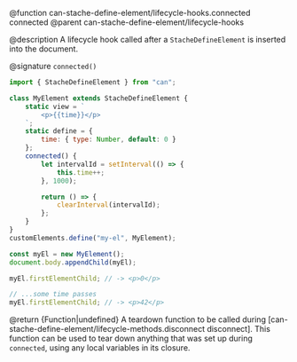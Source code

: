 @function can-stache-define-element/lifecycle-hooks.connected connected
@parent can-stache-define-element/lifecycle-hooks

@description A lifecycle hook called after a `StacheDefineElement` is inserted into the document.

@signature `connected()`

```js
import { StacheDefineElement } from "can";

class MyElement extends StacheDefineElement {
	static view = `
		<p>{{time}}</p>
	`;
	static define = {
		time: { type: Number, default: 0 }
	};
	connected() {
		let intervalId = setInterval(() => {
			this.time++;
		}, 1000);

		return () => {
			clearInterval(intervalId);
		};
	}
}
customElements.define("my-el", MyElement);

const myEl = new MyElement();
document.body.appendChild(myEl);

myEl.firstElementChild; // -> <p>0</p>

// ...some time passes
myEl.firstElementChild; // -> <p>42</p>
```

  @return {Function|undefined} A teardown function to be called during [can-stache-define-element/lifecycle-methods.disconnect disconnect]. This function can be used to tear down anything that was set up during `connected`, using any local variables in its closure.
